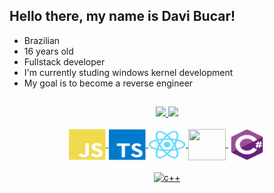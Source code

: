 ## Hello there, my name is Davi Bucar!

- Brazilian
- 16 years old
- Fullstack developer
- I'm currently studing windows kernel development
- My goal is to become a reverse engineer

##

<div align="center">
  <a href="https://github.com/DeiVid-12">
  <img height="180em" src="https://github-readme-stats.vercel.app/api?username=DeiVid-12&show_icons=true&theme=dark&include_all_commits=true&count_private=true"/>
    <img height="180em" src="https://github-readme-stats.vercel.app/api/top-langs/?username=DeiVid-12&layout=compact&langs_count=7&theme=dark"/>
</div>
  
<div align="center" style="display: inline_block;"><br>
    <img align="center" alt="Js" height="50" width="60" src="https://raw.githubusercontent.com/devicons/devicon/master/icons/javascript/javascript-plain.svg">
    <img align="center" alt="Ts" height="50" width="60" src="https://raw.githubusercontent.com/devicons/devicon/master/icons/typescript/typescript-plain.svg">
    <img align="center" alt="React" height="50" width="60" src="https://raw.githubusercontent.com/devicons/devicon/master/icons/react/react-original.svg">
    <img align="center" height="50" width="60" src="https://cdn.jsdelivr.net/gh/devicons/devicon/icons/angularjs/angularjs-original.svg" />
    <img align="center" alt="Csharp" height="50" width="60" src="https://raw.githubusercontent.com/devicons/devicon/master/icons/csharp/csharp-original.svg">
  </div>
  
  <div align="center" style="display: inline_block;"><br>
    <img align="center" alt="c++" height="80" width="90" src="https://cdn.jsdelivr.net/gh/devicons/devicon/icons/cplusplus/cplusplus-original.svg">
  </div>
</div>
  
  ##
  
  
